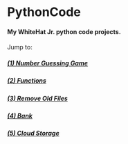 # PythonCode
#### My WhiteHat Jr. python code projects.

Jump to: 
##### [(1) Number Guessing Game](001-C97-NumberGuessingGame)
##### [(2)            Functions](002-C98-Functions)
##### [(3)     Remove Old Files](003-C99-RemoveOldFiles)
##### [(4)                 Bank](004-C100-Bank)
##### [(5)        Cloud Storage](005-C101-CloudStorage)

